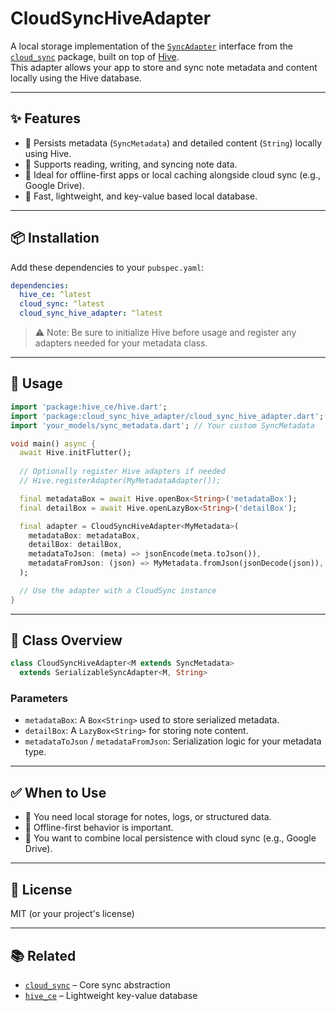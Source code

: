 # CloudSyncHiveAdapter

A local storage implementation of the [`SyncAdapter`](https://pub.dev/documentation/cloud_sync/latest/cloud_sync/SyncAdapter-class.html) interface from the [`cloud_sync`](https://pub.dev/packages/cloud_sync) package, built on top of [Hive](https://pub.dev/packages/hive_ce).  
This adapter allows your app to store and sync note metadata and content locally using the Hive database.

---

## ✨ Features

- 💾 Persists metadata (`SyncMetadata`) and detailed content (`String`) locally using Hive.
- 🔄 Supports reading, writing, and syncing note data.
- 🧱 Ideal for offline-first apps or local caching alongside cloud sync (e.g., Google Drive).
- 🚀 Fast, lightweight, and key-value based local database.

---

## 📦 Installation

Add these dependencies to your `pubspec.yaml`:

```yaml
dependencies:
  hive_ce: ^latest
  cloud_sync: ^latest
  cloud_sync_hive_adapter: ^latest
```

> ⚠️ Note: Be sure to initialize Hive before usage and register any adapters needed for your metadata class.

---

## 🚀 Usage

```dart
import 'package:hive_ce/hive.dart';
import 'package:cloud_sync_hive_adapter/cloud_sync_hive_adapter.dart';
import 'your_models/sync_metadata.dart'; // Your custom SyncMetadata

void main() async {
  await Hive.initFlutter();
  
  // Optionally register Hive adapters if needed
  // Hive.registerAdapter(MyMetadataAdapter());

  final metadataBox = await Hive.openBox<String>('metadataBox');
  final detailBox = await Hive.openLazyBox<String>('detailBox');

  final adapter = CloudSyncHiveAdapter<MyMetadata>(
    metadataBox: metadataBox,
    detailBox: detailBox,
    metadataToJson: (meta) => jsonEncode(meta.toJson()),
    metadataFromJson: (json) => MyMetadata.fromJson(jsonDecode(json)),
  );

  // Use the adapter with a CloudSync instance
}
```

---

## 📁 Class Overview

```dart
class CloudSyncHiveAdapter<M extends SyncMetadata>
  extends SerializableSyncAdapter<M, String>
```

### Parameters

- `metadataBox`: A `Box<String>` used to store serialized metadata.
- `detailBox`: A `LazyBox<String>` for storing note content.
- `metadataToJson` / `metadataFromJson`: Serialization logic for your metadata type.

---

## ✅ When to Use

- 📱 You need local storage for notes, logs, or structured data.
- 📴 Offline-first behavior is important.
- 🔄 You want to combine local persistence with cloud sync (e.g., Google Drive).

---

## 📄 License

MIT (or your project's license)

---

## 📚 Related

- [`cloud_sync`](https://pub.dev/packages/cloud_sync) – Core sync abstraction
- [`hive_ce`](https://pub.dev/packages/hive_ce) – Lightweight key-value database
